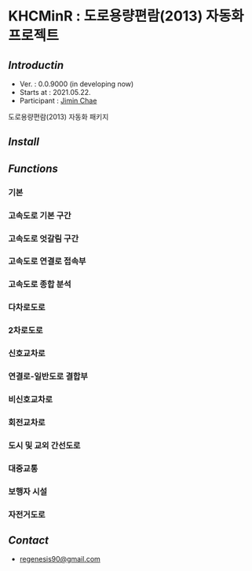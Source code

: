 # KHCMinR : 도로용량편람(2013) 자동화 프로젝트
## *Introductin*

* Ver. : 0.0.9000 (in developing now)
* Starts at : 2021.05.22.
* Participant : [Jimin Chae](https://github.com/regenesis90)


도로용량편람(2013) 자동화 패키지

## *Install*

## *Functions*
### 기본
### 고속도로 기본 구간
### 고속도로 엇갈림 구간
### 고속도로 연결로 접속부
### 고속도로 종합 분석
### 다차로도로
### 2차로도로
### 신호교차로
### 연결로-일반도로 결합부
### 비신호교차로
### 회전교차로
### 도시 및 교외 간선도로
### 대중교통
### 보행자 시설
### 자전거도로

## *Contact*
* regenesis90@gmail.com
